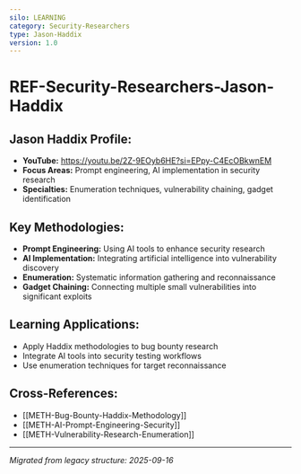 ```yaml
---
silo: LEARNING
category: Security-Researchers
type: Jason-Haddix
version: 1.0
---
```


# REF-Security-Researchers-Jason-Haddix

## Jason Haddix Profile:
- **YouTube:** https://youtu.be/2Z-9EOyb6HE?si=EPpy-C4EcOBkwnEM
- **Focus Areas:** Prompt engineering, AI implementation in security research
- **Specialties:** Enumeration techniques, vulnerability chaining, gadget identification

## Key Methodologies:
- **Prompt Engineering:** Using AI tools to enhance security research
- **AI Implementation:** Integrating artificial intelligence into vulnerability discovery
- **Enumeration:** Systematic information gathering and reconnaissance
- **Gadget Chaining:** Connecting multiple small vulnerabilities into significant exploits

## Learning Applications:
- Apply Haddix methodologies to bug bounty research
- Integrate AI tools into security testing workflows
- Use enumeration techniques for target reconnaissance

## Cross-References:
- [[METH-Bug-Bounty-Haddix-Methodology]]
- [[METH-AI-Prompt-Engineering-Security]]
- [[METH-Vulnerability-Research-Enumeration]]

---
*Migrated from legacy structure: 2025-09-16*